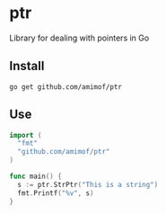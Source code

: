 # ptr
Library for dealing with pointers in Go


## Install
`
go get github.com/amimof/ptr
`

## Use

```Go
import (
  "fmt"
  "github.com/amimof/ptr"
)

func main() {
  s := ptr.StrPtr("This is a string")
  fmt.Printf("%v", s)
}
```